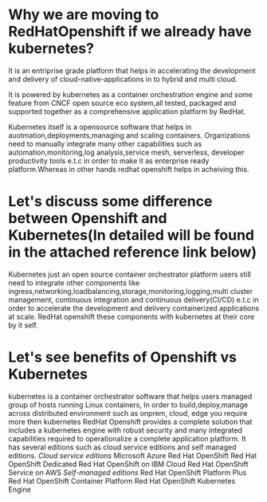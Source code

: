 # Why we are moving to RedHatOpenshift if we already have kubernetes?
It is an entriprise grade platform that helps in accelerating the development and delivery of cloud-native-applications in to hybrid and multi cloud.

It is powered by kubernetes as a container orchestration engine and some feature from CNCF open source eco system,all tested, packaged and supported together as a comprehensive application platform by RedHat.

Kubernetes itself is a opensource software that helps in auotmation,deployments,managing and scaling containers. Organizations need to manually integrate many other capabilities such as automation,monitoring,log analysis,service mesh, serverless, developer productivity tools e.t.c in order to make it as enterprise ready platform.Whereas in other hands redhat openshift helps in acheiving this.

# Let's discuss some difference between Openshift and Kubernetes(In detailed will be found in the attached reference link below)

Kubernetes just an open source container orchestrator platform users still need to integrate other components like ingress,networking,loadbalancing,storage,monitoring,logging,multi cluster management, continuous integration and continuous delivery(CI/CD) e.t.c in order to accelerate the development and delivery containerized applications at scale. RedHat openshift these components with kubernetes at their core by it self.

# Let's see benefits of Openshift vs Kubernetes

kubernetes is a container orchestrator software that helps users managed group of hosts running Linux containers, In order to build,deploy,manage across distributed environment such as onprem, cloud, edge you require more then kubernetes
RedHat Openshift provides a complete solution that includes a kubernetes engine with robust security and many integrated capabilities required to operationalize a complete application platform. It has several editions such as cloud service editions and self managed editions. 
*Cloud service editions*
    Microsoft Azure Red Hat OpenShift
    Red Hat OpenShift Dedicated
    Red Hat OpenShift on IBM Cloud
    Red Hat OpenShift Service on AWS
*Self-managed editions*
    Red Hat OpenShift Platform Plus
    Red Hat OpenShift Container Platform
    Red Hat OpenShift Kubernetes Engine
